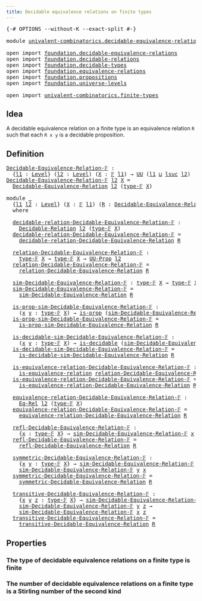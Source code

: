 ```yaml
---
title: Decidable equivalence relations on finite types
---
```


<pre class="Agda"><a id="73" class="Symbol">{-#</a> <a id="77" class="Keyword">OPTIONS</a> <a id="85" class="Pragma">--without-K</a> <a id="97" class="Pragma">--exact-split</a> <a id="111" class="Symbol">#-}</a>

<a id="116" class="Keyword">module</a> <a id="123" href="univalent-combinatorics.decidable-equivalence-relations.html" class="Module">univalent-combinatorics.decidable-equivalence-relations</a> <a id="179" class="Keyword">where</a>

<a id="186" class="Keyword">open</a> <a id="191" class="Keyword">import</a> <a id="198" href="foundation.decidable-equivalence-relations.html" class="Module">foundation.decidable-equivalence-relations</a>
<a id="241" class="Keyword">open</a> <a id="246" class="Keyword">import</a> <a id="253" href="foundation.decidable-relations.html" class="Module">foundation.decidable-relations</a>
<a id="284" class="Keyword">open</a> <a id="289" class="Keyword">import</a> <a id="296" href="foundation.decidable-types.html" class="Module">foundation.decidable-types</a>
<a id="323" class="Keyword">open</a> <a id="328" class="Keyword">import</a> <a id="335" href="foundation.equivalence-relations.html" class="Module">foundation.equivalence-relations</a>
<a id="368" class="Keyword">open</a> <a id="373" class="Keyword">import</a> <a id="380" href="foundation.propositions.html" class="Module">foundation.propositions</a>
<a id="404" class="Keyword">open</a> <a id="409" class="Keyword">import</a> <a id="416" href="foundation.universe-levels.html" class="Module">foundation.universe-levels</a>

<a id="444" class="Keyword">open</a> <a id="449" class="Keyword">import</a> <a id="456" href="univalent-combinatorics.finite-types.html" class="Module">univalent-combinatorics.finite-types</a>
</pre>
## Idea

A decidable equivalence relation on a finite type is an equivalence relation `R` such that each `R x y` is a decidable proposition.

## Definition

<pre class="Agda"><a id="Decidable-Equivalence-Relation-𝔽"></a><a id="663" href="univalent-combinatorics.decidable-equivalence-relations.html#663" class="Function">Decidable-Equivalence-Relation-𝔽</a> <a id="696" class="Symbol">:</a>
  <a id="700" class="Symbol">{</a><a id="701" href="univalent-combinatorics.decidable-equivalence-relations.html#701" class="Bound">l1</a> <a id="704" class="Symbol">:</a> <a id="706" href="Agda.Primitive.html#597" class="Postulate">Level</a><a id="711" class="Symbol">}</a> <a id="713" class="Symbol">(</a><a id="714" href="univalent-combinatorics.decidable-equivalence-relations.html#714" class="Bound">l2</a> <a id="717" class="Symbol">:</a> <a id="719" href="Agda.Primitive.html#597" class="Postulate">Level</a><a id="724" class="Symbol">)</a> <a id="726" class="Symbol">(</a><a id="727" href="univalent-combinatorics.decidable-equivalence-relations.html#727" class="Bound">X</a> <a id="729" class="Symbol">:</a> <a id="731" href="univalent-combinatorics.finite-types.html#4550" class="Function">𝔽</a> <a id="733" href="univalent-combinatorics.decidable-equivalence-relations.html#701" class="Bound">l1</a><a id="735" class="Symbol">)</a> <a id="737" class="Symbol">→</a> <a id="739" href="foundation-core.universe-levels.html#235" class="Primitive">UU</a> <a id="742" class="Symbol">(</a><a id="743" href="univalent-combinatorics.decidable-equivalence-relations.html#701" class="Bound">l1</a> <a id="746" href="Agda.Primitive.html#810" class="Primitive Operator">⊔</a> <a id="748" href="Agda.Primitive.html#780" class="Primitive">lsuc</a> <a id="753" href="univalent-combinatorics.decidable-equivalence-relations.html#714" class="Bound">l2</a><a id="755" class="Symbol">)</a>
<a id="757" href="univalent-combinatorics.decidable-equivalence-relations.html#663" class="Function">Decidable-Equivalence-Relation-𝔽</a> <a id="790" href="univalent-combinatorics.decidable-equivalence-relations.html#790" class="Bound">l2</a> <a id="793" href="univalent-combinatorics.decidable-equivalence-relations.html#793" class="Bound">X</a> <a id="795" class="Symbol">=</a>
  <a id="799" href="foundation.decidable-equivalence-relations.html#1577" class="Function">Decidable-Equivalence-Relation</a> <a id="830" href="univalent-combinatorics.decidable-equivalence-relations.html#790" class="Bound">l2</a> <a id="833" class="Symbol">(</a><a id="834" href="univalent-combinatorics.finite-types.html#4606" class="Function">type-𝔽</a> <a id="841" href="univalent-combinatorics.decidable-equivalence-relations.html#793" class="Bound">X</a><a id="842" class="Symbol">)</a>

<a id="845" class="Keyword">module</a> <a id="852" href="univalent-combinatorics.decidable-equivalence-relations.html#852" class="Module">_</a>
  <a id="856" class="Symbol">{</a><a id="857" href="univalent-combinatorics.decidable-equivalence-relations.html#857" class="Bound">l1</a> <a id="860" href="univalent-combinatorics.decidable-equivalence-relations.html#860" class="Bound">l2</a> <a id="863" class="Symbol">:</a> <a id="865" href="Agda.Primitive.html#597" class="Postulate">Level</a><a id="870" class="Symbol">}</a> <a id="872" class="Symbol">(</a><a id="873" href="univalent-combinatorics.decidable-equivalence-relations.html#873" class="Bound">X</a> <a id="875" class="Symbol">:</a> <a id="877" href="univalent-combinatorics.finite-types.html#4550" class="Function">𝔽</a> <a id="879" href="univalent-combinatorics.decidable-equivalence-relations.html#857" class="Bound">l1</a><a id="881" class="Symbol">)</a> <a id="883" class="Symbol">(</a><a id="884" href="univalent-combinatorics.decidable-equivalence-relations.html#884" class="Bound">R</a> <a id="886" class="Symbol">:</a> <a id="888" href="univalent-combinatorics.decidable-equivalence-relations.html#663" class="Function">Decidable-Equivalence-Relation-𝔽</a> <a id="921" href="univalent-combinatorics.decidable-equivalence-relations.html#860" class="Bound">l2</a> <a id="924" href="univalent-combinatorics.decidable-equivalence-relations.html#873" class="Bound">X</a><a id="925" class="Symbol">)</a>
  <a id="929" class="Keyword">where</a>

  <a id="938" href="univalent-combinatorics.decidable-equivalence-relations.html#938" class="Function">decidable-relation-Decidable-Equivalence-Relation-𝔽</a> <a id="990" class="Symbol">:</a>
    <a id="996" href="foundation.decidable-relations.html#485" class="Function">Decidable-Relation</a> <a id="1015" href="univalent-combinatorics.decidable-equivalence-relations.html#860" class="Bound">l2</a> <a id="1018" class="Symbol">(</a><a id="1019" href="univalent-combinatorics.finite-types.html#4606" class="Function">type-𝔽</a> <a id="1026" href="univalent-combinatorics.decidable-equivalence-relations.html#873" class="Bound">X</a><a id="1027" class="Symbol">)</a>
  <a id="1031" href="univalent-combinatorics.decidable-equivalence-relations.html#938" class="Function">decidable-relation-Decidable-Equivalence-Relation-𝔽</a> <a id="1083" class="Symbol">=</a>
    <a id="1089" href="foundation.decidable-equivalence-relations.html#1897" class="Function">decidable-relation-Decidable-Equivalence-Relation</a> <a id="1139" href="univalent-combinatorics.decidable-equivalence-relations.html#884" class="Bound">R</a>

  <a id="1144" href="univalent-combinatorics.decidable-equivalence-relations.html#1144" class="Function">relation-Decidable-Equivalence-Relation-𝔽</a> <a id="1186" class="Symbol">:</a>
    <a id="1192" href="univalent-combinatorics.finite-types.html#4606" class="Function">type-𝔽</a> <a id="1199" href="univalent-combinatorics.decidable-equivalence-relations.html#873" class="Bound">X</a> <a id="1201" class="Symbol">→</a> <a id="1203" href="univalent-combinatorics.finite-types.html#4606" class="Function">type-𝔽</a> <a id="1210" href="univalent-combinatorics.decidable-equivalence-relations.html#873" class="Bound">X</a> <a id="1212" class="Symbol">→</a> <a id="1214" href="foundation-core.propositions.html#1393" class="Function">UU-Prop</a> <a id="1222" href="univalent-combinatorics.decidable-equivalence-relations.html#860" class="Bound">l2</a>
  <a id="1227" href="univalent-combinatorics.decidable-equivalence-relations.html#1144" class="Function">relation-Decidable-Equivalence-Relation-𝔽</a> <a id="1269" class="Symbol">=</a>
    <a id="1275" href="foundation.decidable-equivalence-relations.html#2040" class="Function">relation-Decidable-Equivalence-Relation</a> <a id="1315" href="univalent-combinatorics.decidable-equivalence-relations.html#884" class="Bound">R</a>

  <a id="1320" href="univalent-combinatorics.decidable-equivalence-relations.html#1320" class="Function">sim-Decidable-Equivalence-Relation-𝔽</a> <a id="1357" class="Symbol">:</a> <a id="1359" href="univalent-combinatorics.finite-types.html#4606" class="Function">type-𝔽</a> <a id="1366" href="univalent-combinatorics.decidable-equivalence-relations.html#873" class="Bound">X</a> <a id="1368" class="Symbol">→</a> <a id="1370" href="univalent-combinatorics.finite-types.html#4606" class="Function">type-𝔽</a> <a id="1377" href="univalent-combinatorics.decidable-equivalence-relations.html#873" class="Bound">X</a> <a id="1379" class="Symbol">→</a> <a id="1381" href="foundation-core.universe-levels.html#235" class="Primitive">UU</a> <a id="1384" href="univalent-combinatorics.decidable-equivalence-relations.html#860" class="Bound">l2</a>
  <a id="1389" href="univalent-combinatorics.decidable-equivalence-relations.html#1320" class="Function">sim-Decidable-Equivalence-Relation-𝔽</a> <a id="1426" class="Symbol">=</a>
    <a id="1432" href="foundation.decidable-equivalence-relations.html#2236" class="Function">sim-Decidable-Equivalence-Relation</a> <a id="1467" href="univalent-combinatorics.decidable-equivalence-relations.html#884" class="Bound">R</a>

  <a id="1472" href="univalent-combinatorics.decidable-equivalence-relations.html#1472" class="Function">is-prop-sim-Decidable-Equivalence-Relation-𝔽</a> <a id="1517" class="Symbol">:</a>
    <a id="1523" class="Symbol">(</a><a id="1524" href="univalent-combinatorics.decidable-equivalence-relations.html#1524" class="Bound">x</a> <a id="1526" href="univalent-combinatorics.decidable-equivalence-relations.html#1526" class="Bound">y</a> <a id="1528" class="Symbol">:</a> <a id="1530" href="univalent-combinatorics.finite-types.html#4606" class="Function">type-𝔽</a> <a id="1537" href="univalent-combinatorics.decidable-equivalence-relations.html#873" class="Bound">X</a><a id="1538" class="Symbol">)</a> <a id="1540" class="Symbol">→</a> <a id="1542" href="foundation-core.propositions.html#1309" class="Function">is-prop</a> <a id="1550" class="Symbol">(</a><a id="1551" href="univalent-combinatorics.decidable-equivalence-relations.html#1320" class="Function">sim-Decidable-Equivalence-Relation-𝔽</a> <a id="1588" href="univalent-combinatorics.decidable-equivalence-relations.html#1524" class="Bound">x</a> <a id="1590" href="univalent-combinatorics.decidable-equivalence-relations.html#1526" class="Bound">y</a><a id="1591" class="Symbol">)</a>
  <a id="1595" href="univalent-combinatorics.decidable-equivalence-relations.html#1472" class="Function">is-prop-sim-Decidable-Equivalence-Relation-𝔽</a> <a id="1640" class="Symbol">=</a>
    <a id="1646" href="foundation.decidable-equivalence-relations.html#2407" class="Function">is-prop-sim-Decidable-Equivalence-Relation</a> <a id="1689" href="univalent-combinatorics.decidable-equivalence-relations.html#884" class="Bound">R</a>

  <a id="1694" href="univalent-combinatorics.decidable-equivalence-relations.html#1694" class="Function">is-decidable-sim-Decidable-Equivalence-Relation-𝔽</a> <a id="1744" class="Symbol">:</a>
    <a id="1750" class="Symbol">(</a><a id="1751" href="univalent-combinatorics.decidable-equivalence-relations.html#1751" class="Bound">x</a> <a id="1753" href="univalent-combinatorics.decidable-equivalence-relations.html#1753" class="Bound">y</a> <a id="1755" class="Symbol">:</a> <a id="1757" href="univalent-combinatorics.finite-types.html#4606" class="Function">type-𝔽</a> <a id="1764" href="univalent-combinatorics.decidable-equivalence-relations.html#873" class="Bound">X</a><a id="1765" class="Symbol">)</a> <a id="1767" class="Symbol">→</a> <a id="1769" href="foundation.decidable-types.html#1915" class="Function">is-decidable</a> <a id="1782" class="Symbol">(</a><a id="1783" href="univalent-combinatorics.decidable-equivalence-relations.html#1320" class="Function">sim-Decidable-Equivalence-Relation-𝔽</a> <a id="1820" href="univalent-combinatorics.decidable-equivalence-relations.html#1751" class="Bound">x</a> <a id="1822" href="univalent-combinatorics.decidable-equivalence-relations.html#1753" class="Bound">y</a><a id="1823" class="Symbol">)</a>
  <a id="1827" href="univalent-combinatorics.decidable-equivalence-relations.html#1694" class="Function">is-decidable-sim-Decidable-Equivalence-Relation-𝔽</a> <a id="1877" class="Symbol">=</a>
    <a id="1883" href="foundation.decidable-equivalence-relations.html#2659" class="Function">is-decidable-sim-Decidable-Equivalence-Relation</a> <a id="1931" href="univalent-combinatorics.decidable-equivalence-relations.html#884" class="Bound">R</a>

  <a id="1936" href="univalent-combinatorics.decidable-equivalence-relations.html#1936" class="Function">is-equivalence-relation-Decidable-Equivalence-Relation-𝔽</a> <a id="1993" class="Symbol">:</a>
    <a id="1999" href="foundation.equivalence-relations.html#790" class="Function">is-equivalence-relation</a> <a id="2023" href="univalent-combinatorics.decidable-equivalence-relations.html#1144" class="Function">relation-Decidable-Equivalence-Relation-𝔽</a>
  <a id="2067" href="univalent-combinatorics.decidable-equivalence-relations.html#1936" class="Function">is-equivalence-relation-Decidable-Equivalence-Relation-𝔽</a> <a id="2124" class="Symbol">=</a>
    <a id="2130" href="foundation.decidable-equivalence-relations.html#2931" class="Function">is-equivalence-relation-Decidable-Equivalence-Relation</a> <a id="2185" href="univalent-combinatorics.decidable-equivalence-relations.html#884" class="Bound">R</a>

  <a id="2190" href="univalent-combinatorics.decidable-equivalence-relations.html#2190" class="Function">equivalence-relation-Decidable-Equivalence-Relation-𝔽</a> <a id="2244" class="Symbol">:</a>
    <a id="2250" href="foundation.equivalence-relations.html#996" class="Function">Eq-Rel</a> <a id="2257" href="univalent-combinatorics.decidable-equivalence-relations.html#860" class="Bound">l2</a> <a id="2260" class="Symbol">(</a><a id="2261" href="univalent-combinatorics.finite-types.html#4606" class="Function">type-𝔽</a> <a id="2268" href="univalent-combinatorics.decidable-equivalence-relations.html#873" class="Bound">X</a><a id="2269" class="Symbol">)</a>
  <a id="2273" href="univalent-combinatorics.decidable-equivalence-relations.html#2190" class="Function">equivalence-relation-Decidable-Equivalence-Relation-𝔽</a> <a id="2327" class="Symbol">=</a>
    <a id="2333" href="foundation.decidable-equivalence-relations.html#3124" class="Function">equivalence-relation-Decidable-Equivalence-Relation</a> <a id="2385" href="univalent-combinatorics.decidable-equivalence-relations.html#884" class="Bound">R</a>

  <a id="2390" href="univalent-combinatorics.decidable-equivalence-relations.html#2390" class="Function">refl-Decidable-Equivalence-Relation-𝔽</a> <a id="2428" class="Symbol">:</a>
    <a id="2434" class="Symbol">{</a><a id="2435" href="univalent-combinatorics.decidable-equivalence-relations.html#2435" class="Bound">x</a> <a id="2437" class="Symbol">:</a> <a id="2439" href="univalent-combinatorics.finite-types.html#4606" class="Function">type-𝔽</a> <a id="2446" href="univalent-combinatorics.decidable-equivalence-relations.html#873" class="Bound">X</a><a id="2447" class="Symbol">}</a> <a id="2449" class="Symbol">→</a> <a id="2451" href="univalent-combinatorics.decidable-equivalence-relations.html#1320" class="Function">sim-Decidable-Equivalence-Relation-𝔽</a> <a id="2488" href="univalent-combinatorics.decidable-equivalence-relations.html#2435" class="Bound">x</a> <a id="2490" href="univalent-combinatorics.decidable-equivalence-relations.html#2435" class="Bound">x</a>
  <a id="2494" href="univalent-combinatorics.decidable-equivalence-relations.html#2390" class="Function">refl-Decidable-Equivalence-Relation-𝔽</a> <a id="2532" class="Symbol">=</a>
    <a id="2538" href="foundation.decidable-equivalence-relations.html#3416" class="Function">refl-Decidable-Equivalence-Relation</a> <a id="2574" href="univalent-combinatorics.decidable-equivalence-relations.html#884" class="Bound">R</a>

  <a id="2579" href="univalent-combinatorics.decidable-equivalence-relations.html#2579" class="Function">symmetric-Decidable-Equivalence-Relation-𝔽</a> <a id="2622" class="Symbol">:</a>
    <a id="2628" class="Symbol">{</a><a id="2629" href="univalent-combinatorics.decidable-equivalence-relations.html#2629" class="Bound">x</a> <a id="2631" href="univalent-combinatorics.decidable-equivalence-relations.html#2631" class="Bound">y</a> <a id="2633" class="Symbol">:</a> <a id="2635" href="univalent-combinatorics.finite-types.html#4606" class="Function">type-𝔽</a> <a id="2642" href="univalent-combinatorics.decidable-equivalence-relations.html#873" class="Bound">X</a><a id="2643" class="Symbol">}</a> <a id="2645" class="Symbol">→</a> <a id="2647" href="univalent-combinatorics.decidable-equivalence-relations.html#1320" class="Function">sim-Decidable-Equivalence-Relation-𝔽</a> <a id="2684" href="univalent-combinatorics.decidable-equivalence-relations.html#2629" class="Bound">x</a> <a id="2686" href="univalent-combinatorics.decidable-equivalence-relations.html#2631" class="Bound">y</a> <a id="2688" class="Symbol">→</a>
    <a id="2694" href="univalent-combinatorics.decidable-equivalence-relations.html#1320" class="Function">sim-Decidable-Equivalence-Relation-𝔽</a> <a id="2731" href="univalent-combinatorics.decidable-equivalence-relations.html#2631" class="Bound">y</a> <a id="2733" href="univalent-combinatorics.decidable-equivalence-relations.html#2629" class="Bound">x</a>
  <a id="2737" href="univalent-combinatorics.decidable-equivalence-relations.html#2579" class="Function">symmetric-Decidable-Equivalence-Relation-𝔽</a> <a id="2780" class="Symbol">=</a>
    <a id="2786" href="foundation.decidable-equivalence-relations.html#3618" class="Function">symmetric-Decidable-Equivalence-Relation</a> <a id="2827" href="univalent-combinatorics.decidable-equivalence-relations.html#884" class="Bound">R</a>

  <a id="2832" href="univalent-combinatorics.decidable-equivalence-relations.html#2832" class="Function">transitive-Decidable-Equivalence-Relation-𝔽</a> <a id="2876" class="Symbol">:</a>
    <a id="2882" class="Symbol">{</a><a id="2883" href="univalent-combinatorics.decidable-equivalence-relations.html#2883" class="Bound">x</a> <a id="2885" href="univalent-combinatorics.decidable-equivalence-relations.html#2885" class="Bound">y</a> <a id="2887" href="univalent-combinatorics.decidable-equivalence-relations.html#2887" class="Bound">z</a> <a id="2889" class="Symbol">:</a> <a id="2891" href="univalent-combinatorics.finite-types.html#4606" class="Function">type-𝔽</a> <a id="2898" href="univalent-combinatorics.decidable-equivalence-relations.html#873" class="Bound">X</a><a id="2899" class="Symbol">}</a> <a id="2901" class="Symbol">→</a> <a id="2903" href="univalent-combinatorics.decidable-equivalence-relations.html#1320" class="Function">sim-Decidable-Equivalence-Relation-𝔽</a> <a id="2940" href="univalent-combinatorics.decidable-equivalence-relations.html#2883" class="Bound">x</a> <a id="2942" href="univalent-combinatorics.decidable-equivalence-relations.html#2885" class="Bound">y</a> <a id="2944" class="Symbol">→</a>
    <a id="2950" href="univalent-combinatorics.decidable-equivalence-relations.html#1320" class="Function">sim-Decidable-Equivalence-Relation-𝔽</a> <a id="2987" href="univalent-combinatorics.decidable-equivalence-relations.html#2885" class="Bound">y</a> <a id="2989" href="univalent-combinatorics.decidable-equivalence-relations.html#2887" class="Bound">z</a> <a id="2991" class="Symbol">→</a>
    <a id="2997" href="univalent-combinatorics.decidable-equivalence-relations.html#1320" class="Function">sim-Decidable-Equivalence-Relation-𝔽</a> <a id="3034" href="univalent-combinatorics.decidable-equivalence-relations.html#2883" class="Bound">x</a> <a id="3036" href="univalent-combinatorics.decidable-equivalence-relations.html#2887" class="Bound">z</a>
  <a id="3040" href="univalent-combinatorics.decidable-equivalence-relations.html#2832" class="Function">transitive-Decidable-Equivalence-Relation-𝔽</a> <a id="3084" class="Symbol">=</a>
    <a id="3090" href="foundation.decidable-equivalence-relations.html#4319" class="Function">transitive-Decidable-Equivalence-Relation</a> <a id="3132" href="univalent-combinatorics.decidable-equivalence-relations.html#884" class="Bound">R</a>
</pre>
## Properties

### The type of decidable equivalence relations on a finite type is finite

### The number of decidable equivalence relations on a finite type is a Stirling number of the second kind
